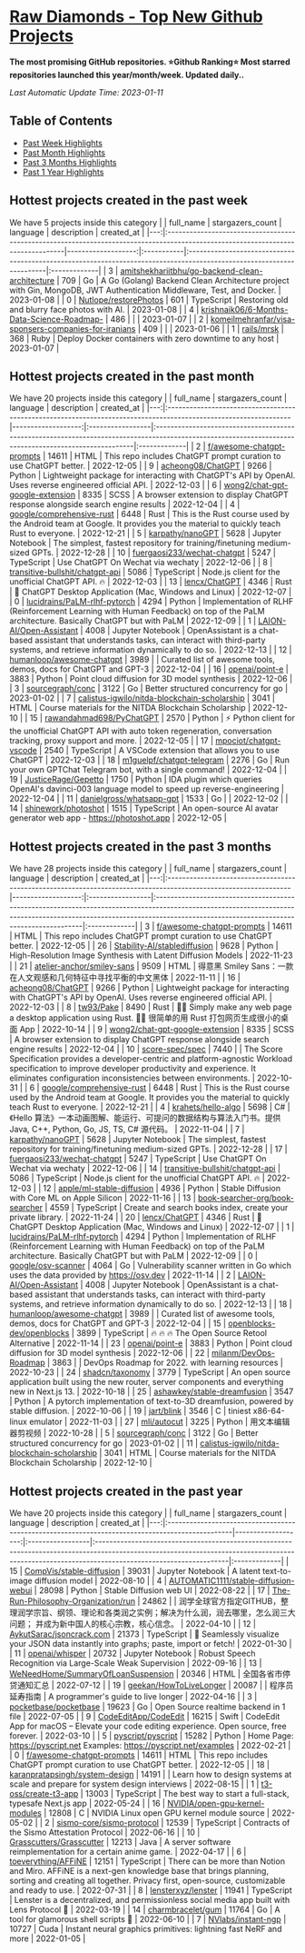 














[Raw Diamonds - Top New Github Projects](./README.md)
==========

**The most promising GitHub repositories. ⭐Github Ranking⭐ Most starred repositories launched this year/month/week. Updated daily..**

*Last Automatic Update Time: 2023-01-11*

## Table of Contents

* [Past Week Highlights](#hottest-projects-created-in-the-past-week)
* [Past Month Highlights](#hottest-projects-created-in-the-past-month)
* [Past 3 Months Highlights](#hottest-projects-created-in-the-past-3-months)
* [Past 1 Year Highlights](#hottest-projects-created-in-the-past-year)






## Hottest projects created in the past week 

We have 5 projects inside this category
|    | full_name                                                                                                                       |   stargazers_count | language   | description                                                                                                          | created_at   |
|---:|:--------------------------------------------------------------------------------------------------------------------------------|-------------------:|:-----------|:---------------------------------------------------------------------------------------------------------------------|:-------------|
|  3 | [amitshekhariitbhu/go-backend-clean-architecture](https://github.com/amitshekhariitbhu/go-backend-clean-architecture)           |                709 | Go         | A Go (Golang) Backend Clean Architecture project with Gin, MongoDB, JWT Authentication Middleware, Test, and Docker. | 2023-01-08   |
|  0 | [Nutlope/restorePhotos](https://github.com/Nutlope/restorePhotos)                                                               |                601 | TypeScript | Restoring old and blurry face photos with AI.                                                                        | 2023-01-08   |
|  4 | [krishnaik06/6-Months-Data-Science-Roadmap-](https://github.com/krishnaik06/6-Months-Data-Science-Roadmap-)                     |                486 |            |                                                                                                                      | 2023-01-07   |
|  2 | [komeilmehranfar/visa-sponsers-companies-for-iranians](https://github.com/komeilmehranfar/visa-sponsers-companies-for-iranians) |                409 |            |                                                                                                                      | 2023-01-06   |
|  1 | [rails/mrsk](https://github.com/rails/mrsk)                                                                                     |                368 | Ruby       | Deploy Docker containers with zero downtime to any host                                                              | 2023-01-07   |





## Hottest projects created in the past month 

We have 20 projects inside this category
|    | full_name                                                                                                       |   stargazers_count | language         | description                                                                                                                                           | created_at   |
|---:|:----------------------------------------------------------------------------------------------------------------|-------------------:|:-----------------|:------------------------------------------------------------------------------------------------------------------------------------------------------|:-------------|
|  2 | [f/awesome-chatgpt-prompts](https://github.com/f/awesome-chatgpt-prompts)                                       |              14611 | HTML             | This repo includes ChatGPT prompt curation to use ChatGPT better.                                                                                     | 2022-12-05   |
|  9 | [acheong08/ChatGPT](https://github.com/acheong08/ChatGPT)                                                       |               9266 | Python           | Lightweight package for interacting with ChatGPT's API by OpenAI. Uses reverse engineered official API.                                               | 2022-12-03   |
|  6 | [wong2/chat-gpt-google-extension](https://github.com/wong2/chat-gpt-google-extension)                           |               8335 | SCSS             | A browser extension to display ChatGPT response alongside search engine results                                                                       | 2022-12-04   |
|  4 | [google/comprehensive-rust](https://github.com/google/comprehensive-rust)                                       |               6448 | Rust             | This is the Rust course used by the Android team at Google. It provides you the material to quickly teach Rust to everyone.                           | 2022-12-21   |
|  5 | [karpathy/nanoGPT](https://github.com/karpathy/nanoGPT)                                                         |               5628 | Jupyter Notebook | The simplest, fastest repository for training/finetuning medium-sized GPTs.                                                                           | 2022-12-28   |
| 10 | [fuergaosi233/wechat-chatgpt](https://github.com/fuergaosi233/wechat-chatgpt)                                   |               5247 | TypeScript       | Use ChatGPT On Wechat via wechaty                                                                                                                     | 2022-12-06   |
|  8 | [transitive-bullshit/chatgpt-api](https://github.com/transitive-bullshit/chatgpt-api)                           |               5086 | TypeScript       | Node.js client for the unofficial ChatGPT API. 🔥                                                                                                     | 2022-12-03   |
| 13 | [lencx/ChatGPT](https://github.com/lencx/ChatGPT)                                                               |               4346 | Rust             | 🔮 ChatGPT Desktop Application (Mac, Windows and Linux)                                                                                               | 2022-12-07   |
|  0 | [lucidrains/PaLM-rlhf-pytorch](https://github.com/lucidrains/PaLM-rlhf-pytorch)                                 |               4294 | Python           | Implementation of RLHF (Reinforcement Learning with Human Feedback) on top of the PaLM architecture. Basically ChatGPT but with PaLM                  | 2022-12-09   |
|  1 | [LAION-AI/Open-Assistant](https://github.com/LAION-AI/Open-Assistant)                                           |               4008 | Jupyter Notebook | OpenAssistant is a chat-based assistant that understands tasks, can interact with third-party systems, and retrieve information dynamically to do so. | 2022-12-13   |
| 12 | [humanloop/awesome-chatgpt](https://github.com/humanloop/awesome-chatgpt)                                       |               3989 |                  | Curated list of awesome tools, demos, docs for ChatGPT and GPT-3                                                                                      | 2022-12-04   |
| 16 | [openai/point-e](https://github.com/openai/point-e)                                                             |               3883 | Python           | Point cloud diffusion for 3D model synthesis                                                                                                          | 2022-12-06   |
|  3 | [sourcegraph/conc](https://github.com/sourcegraph/conc)                                                         |               3122 | Go               | Better structured concurrency for go                                                                                                                  | 2023-01-02   |
|  7 | [calistus-igwilo/nitda-blockchain-scholarship](https://github.com/calistus-igwilo/nitda-blockchain-scholarship) |               3041 | HTML             | Course materials for the NITDA Blockchain Scholarship                                                                                                 | 2022-12-10   |
| 15 | [rawandahmad698/PyChatGPT](https://github.com/rawandahmad698/PyChatGPT)                                         |               2570 | Python           | ⚡️ Python client for the unofficial ChatGPT API with auto token regeneration, conversation tracking, proxy support and more.                          | 2022-12-05   |
| 17 | [mpociot/chatgpt-vscode](https://github.com/mpociot/chatgpt-vscode)                                             |               2540 | TypeScript       | A VSCode extension that allows you to use ChatGPT                                                                                                     | 2022-12-03   |
| 18 | [m1guelpf/chatgpt-telegram](https://github.com/m1guelpf/chatgpt-telegram)                                       |               2276 | Go               | Run your own GPTChat Telegram bot, with a single command!                                                                                             | 2022-12-04   |
| 19 | [JusticeRage/Gepetto](https://github.com/JusticeRage/Gepetto)                                                   |               1750 | Python           | IDA plugin which queries OpenAI's davinci-003 language model to speed up reverse-engineering                                                          | 2022-12-04   |
| 11 | [danielgross/whatsapp-gpt](https://github.com/danielgross/whatsapp-gpt)                                         |               1533 | Go               |                                                                                                                                                       | 2022-12-02   |
| 14 | [shinework/photoshot](https://github.com/shinework/photoshot)                                                   |               1515 | TypeScript       | An open-source AI avatar generator web app - https://photoshot.app                                                                                    | 2022-12-05   |





## Hottest projects created in the past 3 months 

We have 28 projects inside this category
|    | full_name                                                                                                       |   stargazers_count | language         | description                                                                                                                                                                                                           | created_at   |
|---:|:----------------------------------------------------------------------------------------------------------------|-------------------:|:-----------------|:----------------------------------------------------------------------------------------------------------------------------------------------------------------------------------------------------------------------|:-------------|
|  3 | [f/awesome-chatgpt-prompts](https://github.com/f/awesome-chatgpt-prompts)                                       |              14611 | HTML             | This repo includes ChatGPT prompt curation to use ChatGPT better.                                                                                                                                                     | 2022-12-05   |
| 26 | [Stability-AI/stablediffusion](https://github.com/Stability-AI/stablediffusion)                                 |               9628 | Python           | High-Resolution Image Synthesis with Latent Diffusion Models                                                                                                                                                          | 2022-11-23   |
| 21 | [atelier-anchor/smiley-sans](https://github.com/atelier-anchor/smiley-sans)                                     |               9509 | HTML             | 得意黑 Smiley Sans：一款在人文观感和几何特征中寻找平衡的中文黑体                                                                                                                                                      | 2022-11-11   |
| 16 | [acheong08/ChatGPT](https://github.com/acheong08/ChatGPT)                                                       |               9266 | Python           | Lightweight package for interacting with ChatGPT's API by OpenAI. Uses reverse engineered official API.                                                                                                               | 2022-12-03   |
|  8 | [tw93/Pake](https://github.com/tw93/Pake)                                                                       |               8490 | Rust             | 🤱🏻 Simply make any web page a desktop application using Rust.  🤱🏻 很简单的用 Rust 打包网页生成很小的桌面 App                                                                                                      | 2022-10-14   |
|  9 | [wong2/chat-gpt-google-extension](https://github.com/wong2/chat-gpt-google-extension)                           |               8335 | SCSS             | A browser extension to display ChatGPT response alongside search engine results                                                                                                                                       | 2022-12-04   |
| 10 | [score-spec/spec](https://github.com/score-spec/spec)                                                           |               7440 |                  | The Score Specification provides a developer-centric and platform-agnostic Workload specification to improve developer productivity and experience. It eliminates configuration inconsistencies between environments. | 2022-10-31   |
|  6 | [google/comprehensive-rust](https://github.com/google/comprehensive-rust)                                       |               6448 | Rust             | This is the Rust course used by the Android team at Google. It provides you the material to quickly teach Rust to everyone.                                                                                           | 2022-12-21   |
|  4 | [krahets/hello-algo](https://github.com/krahets/hello-algo)                                                     |               5698 | C#               | 《Hello 算法》一本动画图解、能运行、可提问的数据结构与算法入门书。提供 Java, C++, Python, Go, JS, TS, C# 源代码。                                                                                                     | 2022-11-04   |
|  7 | [karpathy/nanoGPT](https://github.com/karpathy/nanoGPT)                                                         |               5628 | Jupyter Notebook | The simplest, fastest repository for training/finetuning medium-sized GPTs.                                                                                                                                           | 2022-12-28   |
| 17 | [fuergaosi233/wechat-chatgpt](https://github.com/fuergaosi233/wechat-chatgpt)                                   |               5247 | TypeScript       | Use ChatGPT On Wechat via wechaty                                                                                                                                                                                     | 2022-12-06   |
| 14 | [transitive-bullshit/chatgpt-api](https://github.com/transitive-bullshit/chatgpt-api)                           |               5086 | TypeScript       | Node.js client for the unofficial ChatGPT API. 🔥                                                                                                                                                                     | 2022-12-03   |
| 12 | [apple/ml-stable-diffusion](https://github.com/apple/ml-stable-diffusion)                                       |               4936 | Python           | Stable Diffusion with Core ML on Apple Silicon                                                                                                                                                                        | 2022-11-16   |
| 13 | [book-searcher-org/book-searcher](https://github.com/book-searcher-org/book-searcher)                           |               4559 | TypeScript       | Create and search books index, create your private library.                                                                                                                                                           | 2022-11-24   |
| 20 | [lencx/ChatGPT](https://github.com/lencx/ChatGPT)                                                               |               4346 | Rust             | 🔮 ChatGPT Desktop Application (Mac, Windows and Linux)                                                                                                                                                               | 2022-12-07   |
|  1 | [lucidrains/PaLM-rlhf-pytorch](https://github.com/lucidrains/PaLM-rlhf-pytorch)                                 |               4294 | Python           | Implementation of RLHF (Reinforcement Learning with Human Feedback) on top of the PaLM architecture. Basically ChatGPT but with PaLM                                                                                  | 2022-12-09   |
|  0 | [google/osv-scanner](https://github.com/google/osv-scanner)                                                     |               4064 | Go               | Vulnerability scanner written in Go which uses the data provided by https://osv.dev                                                                                                                                   | 2022-11-14   |
|  2 | [LAION-AI/Open-Assistant](https://github.com/LAION-AI/Open-Assistant)                                           |               4008 | Jupyter Notebook | OpenAssistant is a chat-based assistant that understands tasks, can interact with third-party systems, and retrieve information dynamically to do so.                                                                 | 2022-12-13   |
| 18 | [humanloop/awesome-chatgpt](https://github.com/humanloop/awesome-chatgpt)                                       |               3989 |                  | Curated list of awesome tools, demos, docs for ChatGPT and GPT-3                                                                                                                                                      | 2022-12-04   |
| 15 | [openblocks-dev/openblocks](https://github.com/openblocks-dev/openblocks)                                       |               3899 | TypeScript       | 🔥 🔥 🔥 The Open Source Retool Alternative                                                                                                                                                                           | 2022-11-14   |
| 23 | [openai/point-e](https://github.com/openai/point-e)                                                             |               3883 | Python           | Point cloud diffusion for 3D model synthesis                                                                                                                                                                          | 2022-12-06   |
| 22 | [milanm/DevOps-Roadmap](https://github.com/milanm/DevOps-Roadmap)                                               |               3863 |                  | DevOps Roadmap for 2022. with learning resources                                                                                                                                                                      | 2022-10-23   |
| 24 | [shadcn/taxonomy](https://github.com/shadcn/taxonomy)                                                           |               3779 | TypeScript       | An open source application built using the new router, server components and everything new in Next.js 13.                                                                                                            | 2022-10-18   |
| 25 | [ashawkey/stable-dreamfusion](https://github.com/ashawkey/stable-dreamfusion)                                   |               3547 | Python           | A pytorch implementation of text-to-3D dreamfusion, powered by stable diffusion.                                                                                                                                      | 2022-10-06   |
| 19 | [jart/blink](https://github.com/jart/blink)                                                                     |               3546 | C                | tiniest x86-64-linux emulator                                                                                                                                                                                         | 2022-11-03   |
| 27 | [mli/autocut](https://github.com/mli/autocut)                                                                   |               3225 | Python           | 用文本编辑器剪视频                                                                                                                                                                                                    | 2022-10-28   |
|  5 | [sourcegraph/conc](https://github.com/sourcegraph/conc)                                                         |               3122 | Go               | Better structured concurrency for go                                                                                                                                                                                  | 2023-01-02   |
| 11 | [calistus-igwilo/nitda-blockchain-scholarship](https://github.com/calistus-igwilo/nitda-blockchain-scholarship) |               3041 | HTML             | Course materials for the NITDA Blockchain Scholarship                                                                                                                                                                 | 2022-12-10   |





## Hottest projects created in the past year 

We have 20 projects inside this category
|    | full_name                                                                                       |   stargazers_count | language         | description                                                                                                                                                                                     | created_at   |
|---:|:------------------------------------------------------------------------------------------------|-------------------:|:-----------------|:------------------------------------------------------------------------------------------------------------------------------------------------------------------------------------------------|:-------------|
| 15 | [CompVis/stable-diffusion](https://github.com/CompVis/stable-diffusion)                         |              39031 | Jupyter Notebook | A latent text-to-image diffusion model                                                                                                                                                          | 2022-08-10   |
|  4 | [AUTOMATIC1111/stable-diffusion-webui](https://github.com/AUTOMATIC1111/stable-diffusion-webui) |              28098 | Python           | Stable Diffusion web UI                                                                                                                                                                         | 2022-08-22   |
| 17 | [The-Run-Philosophy-Organization/run](https://github.com/The-Run-Philosophy-Organization/run)   |              24862 |                  | 润学全球官方指定GITHUB，整理润学宗旨、纲领、理论和各类润之实例；解决为什么润，润去哪里，怎么润三大问题； 并成为新中国人的核心宗教，核心信念。                                                   | 2022-04-10   |
| 12 | [AykutSarac/jsoncrack.com](https://github.com/AykutSarac/jsoncrack.com)                         |              21373 | TypeScript       | 🔮 Seamlessly visualize your JSON data instantly into graphs; paste, import or fetch!                                                                                                           | 2022-01-30   |
| 11 | [openai/whisper](https://github.com/openai/whisper)                                             |              20732 | Jupyter Notebook | Robust Speech Recognition via Large-Scale Weak Supervision                                                                                                                                      | 2022-09-16   |
| 13 | [WeNeedHome/SummaryOfLoanSuspension](https://github.com/WeNeedHome/SummaryOfLoanSuspension)     |              20346 | HTML             | 全国各省市停贷通知汇总                                                                                                                                                                          | 2022-07-12   |
| 19 | [geekan/HowToLiveLonger](https://github.com/geekan/HowToLiveLonger)                             |              20087 |                  | 程序员延寿指南 | A programmer's guide to live longer                                                                                                                                            | 2022-04-16   |
|  3 | [pocketbase/pocketbase](https://github.com/pocketbase/pocketbase)                               |              19623 | Go               | Open Source realtime backend in 1 file                                                                                                                                                          | 2022-07-05   |
|  9 | [CodeEditApp/CodeEdit](https://github.com/CodeEditApp/CodeEdit)                                 |              16215 | Swift            | CodeEdit App for macOS – Elevate your code editing experience. Open source, free forever.                                                                                                       | 2022-03-10   |
|  5 | [pyscript/pyscript](https://github.com/pyscript/pyscript)                                       |              15282 | Python           | Home Page: https://pyscript.net  Examples: https://pyscript.net/examples                                                                                                                        | 2022-02-21   |
|  0 | [f/awesome-chatgpt-prompts](https://github.com/f/awesome-chatgpt-prompts)                       |              14611 | HTML             | This repo includes ChatGPT prompt curation to use ChatGPT better.                                                                                                                               | 2022-12-05   |
| 18 | [karanpratapsingh/system-design](https://github.com/karanpratapsingh/system-design)             |              14191 |                  | Learn how to design systems at scale and prepare for system design interviews                                                                                                                   | 2022-08-15   |
|  1 | [t3-oss/create-t3-app](https://github.com/t3-oss/create-t3-app)                                 |              13003 | TypeScript       | The best way to start a full-stack, typesafe Next.js app                                                                                                                                        | 2022-05-24   |
| 16 | [NVIDIA/open-gpu-kernel-modules](https://github.com/NVIDIA/open-gpu-kernel-modules)             |              12808 | C                | NVIDIA Linux open GPU kernel module source                                                                                                                                                      | 2022-05-02   |
|  2 | [sismo-core/sismo-protocol](https://github.com/sismo-core/sismo-protocol)                       |              12539 | TypeScript       | Contracts of the Sismo Attestation Protocol                                                                                                                                                     | 2022-06-16   |
| 10 | [Grasscutters/Grasscutter](https://github.com/Grasscutters/Grasscutter)                         |              12213 | Java             | A server software reimplementation for a certain anime game.                                                                                                                                    | 2022-04-17   |
|  6 | [toeverything/AFFiNE](https://github.com/toeverything/AFFiNE)                                   |              12151 | TypeScript       | There can be more than Notion and Miro. AFFiNE is a next-gen knowledge base that brings planning, sorting and creating all together. Privacy first, open-source, customizable and ready to use. | 2022-07-31   |
|  8 | [lensterxyz/lenster](https://github.com/lensterxyz/lenster)                                     |              11941 | TypeScript       | Lenster is a decentralized, and permissionless social media app built with Lens Protocol 🌿                                                                                                     | 2022-03-19   |
| 14 | [charmbracelet/gum](https://github.com/charmbracelet/gum)                                       |              11764 | Go               | A tool for glamorous shell scripts 🎀                                                                                                                                                           | 2022-06-10   |
|  7 | [NVlabs/instant-ngp](https://github.com/NVlabs/instant-ngp)                                     |              10727 | Cuda             | Instant neural graphics primitives: lightning fast NeRF and more                                                                                                                                | 2022-01-05   |


